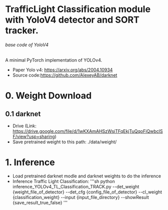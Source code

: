 # TrafficLight Classification module with YoloV4 detector and SORT tracker.

###### base code of YoloV4 
A minimal PyTorch implementation of YOLOv4.
- Paper Yolo v4: https://arxiv.org/abs/2004.10934
- Source code:https://github.com/AlexeyAB/darknet

# 0. Weight Download
## 0.1 darknet
- Drive (Link: https://drive.google.com/file/d/1wKXAmAHSzWsiTFqEkjTuQqoFiQwbclSF/view?usp=sharing)
- Save pretrained weight to this path: ./data/weight/
# 1. Inference 
- Load pretrained darknet modle and darknet weights to do the inference
- Inference Traffic Light Classification:
'''sh
python inference_YOLOv4_TL_Classification_TRACK.py --det_weight {weight_file_of_detector} --det_cfg {config_file_of_detector} --cl_weight {classification_weight} --input {input_file_directory} --showResult {save_result_true_false} 
'''   
